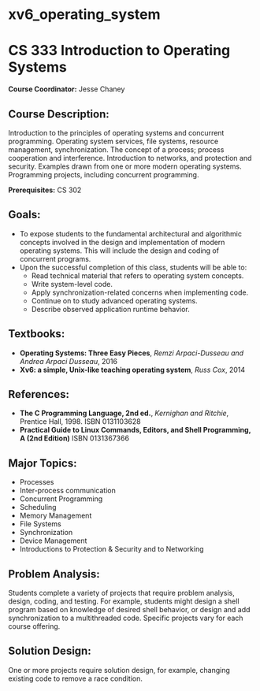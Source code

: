 # xv6_operating_system
# CS 333 Introduction to Operating Systems

**Course Coordinator:** Jesse Chaney 

## Course Description:

Introduction to the principles of operating systems and concurrent programming. Operating system services, file systems, resource management, synchronization. The concept of a process; process cooperation and interference. Introduction to networks, and protection and security. Examples drawn from one or more modern operating systems. Programming projects, including concurrent programming.

**Prerequisites:** CS 302

## Goals:

- To expose students to the fundamental architectural and algorithmic concepts involved in the design and implementation of modern operating systems. This will include the design and coding of concurrent programs.
- Upon the successful completion of this class, students will be able to:
  - Read technical material that refers to operating system concepts.
  - Write system-level code.
  - Apply synchronization-related concerns when implementing code.
  - Continue on to study advanced operating systems.
  - Describe observed application runtime behavior.

## Textbooks:

- **Operating Systems: Three Easy Pieces**, *Remzi Arpaci-Dusseau and Andrea Arpaci Dusseau*, 2016
- **Xv6: a simple, Unix-like teaching operating system**, *Russ Cox*, 2014

## References:

- **The C Programming Language, 2nd ed.**, *Kernighan and Ritchie*, Prentice Hall, 1998. ISBN 0131103628
- **Practical Guide to Linux Commands, Editors, and Shell Programming, A (2nd Edition)** ISBN 0131367366

## Major Topics:

- Processes
- Inter-process communication
- Concurrent Programming
- Scheduling
- Memory Management
- File Systems
- Synchronization
- Device Management
- Introductions to Protection & Security and to Networking

## Problem Analysis:

Students complete a variety of projects that require problem analysis, design, coding, and testing. For example, students might design a shell program based on knowledge of desired shell behavior, or design and add synchronization to a multithreaded code. Specific projects vary for each course offering.

## Solution Design:

One or more projects require solution design, for example, changing existing code to remove a race condition.
